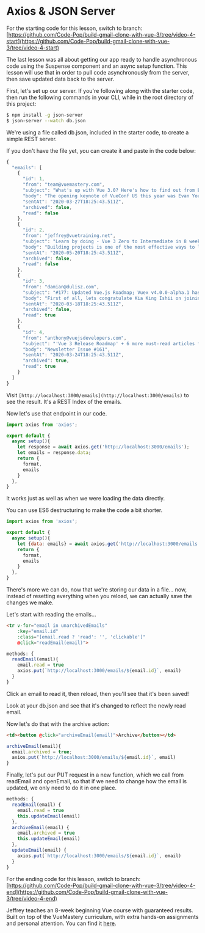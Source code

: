 # Axios & JSON Server

For the starting code for this lesson, switch to branch: [https://github.com/Code-Pop/build-gmail-clone-with-vue-3/tree/video-4-start](https://github.com/Code-Pop/build-gmail-clone-with-vue-3/tree/video-4-start)

The last lesson was all about getting our app ready to handle asynchronous code using the Suspense component and an async setup function.  This lesson will use that in order to pull code asynchronously from the server, then save updated data back to the server.

First, let's set up our server.  If you're following along with the starter code, then run the following commands in your CLI, while in the root directory of this project:

```bash
$ npm install -g json-server 
$ json-server --watch db.json
```

We're using a file called db.json, included in the starter code, to create a simple REST server.

If you don't have the file yet, you can create it and paste in the code below:

```javascript
{
  "emails": [
    {
      "id": 1,
      "from": "team@vuemastery.com",
      "subject": "What's up with Vue 3.0? Here's how to find out from Evan You",
      "body": "The opening keynote of VueConf US this year was Evan You (the creator of Vue), giving his State of the Vuenion address. He walked us through the journey of getting Vue 3 from a prototype to a reality the past year. He also dove into Vue's overall growth in the community.",
      "sentAt": "2020-03-27T18:25:43.511Z",
      "archived": false,
      "read": false
    },
    {
      "id": 2,
      "from": "jeffrey@vuetraining.net",
      "subject": "Learn by doing - Vue 3 Zero to Intermediate in 8 weeks",
      "body": "Building projects is one of the most effective ways to learn - and _the_ most effective way _remember_ what you've learned - but it can be frustrating.\n\nThis 8-week course takes the pain out of 'learning by doing'.\n\nEach week we give you\n\n* a project that will grow your skills without overwhelming you\n* links to hand-picked resources, such as Vue Mastery videos, that share the knowledge you'll need for the project (no more useless rabbit holes)\n* answers to any and all questions you have while working\n* feedback on your completed code (so you're only learning good habits)\n\nOur instructors are standing by to answer your questions.\n\nReady to learn?",
      "sentAt": "2020-05-20T18:25:43.511Z",
      "archived": false,
      "read": false
    },
    {
      "id": 3,
      "from": "damian@dulisz.com",
      "subject": "#177: Updated Vue.js Roadmap; Vuex v4.0.0-alpha.1 has been released; Kia King Ishii join the core team; Nuxt v2.12 released; Videos from Vue.js Amsterdam 2020 are here!",
      "body": "First of all, lets congratulate Kia King Ishii on joining the Vue.js core team! 🎉 He has been doing an incredible job building vuex-orm and will now focus on working on the next versions of Vuex.\n\nSpeaking of which – Vuex v4.0.0-alpha.1 has just been released! This is the version of Vuex that will work with Vue 3.0 but keep the familiar API you know from the current version.",
      "sentAt": "2020-03-18T18:25:43.511Z",
      "archived": false,
      "read": true
    },
    {
      "id": 4,
      "from": "anthony@vuejsdevelopers.com",
      "subject": "'Vue 3 Release Roadmap' + 6 more must-read articles from this week",
      "body": "Newsletter Issue #161",
      "sentAt": "2020-03-24T18:25:43.511Z",
      "archived": true,
      "read": true
    }
  ]
}
```

Visit `[http://localhost:3000/emails](http://localhost:3000/emails)` to see the result.  It's a REST Index of the emails.

Now let's use that endpoint in our code.

```javascript
import axios from 'axios';

export default {
  async setup(){
    let response = await axios.get('http://localhost:3000/emails');
    let emails = response.data;
    return {
      format,
      emails
    }
  },
}
```

It works just as well as when we were loading the data directly.

You can use ES6 destructuring to make the code a bit shorter.

```javascript
import axios from 'axios';

export default {
  async setup(){
    let {data: emails} = await axios.get('http://localhost:3000/emails');
    return {
      format,
      emails
    }
  },
}
```

There's more we can do, now that we're storing our data in a file... now, instead of resetting everything when you reload, we can actually save the changes we make.

Let's start with reading the emails...

```html
<tr v-for="email in unarchivedEmails" 
    :key="email.id"
    :class="[email.read ? 'read': '', 'clickable']"
    @click="readEmail(email)">
```

```javascript
methods: {
  readEmail(email){
    email.read = true
    axios.put(`http://localhost:3000/emails/${email.id}`, email)
  }
}
```

Click an email to read it, then reload, then you'll see that it's been saved!

Look at your db.json and see that it's changed to reflect the newly read email.

Now let's do that with the archive action:

```html
<td><button @click="archiveEmail(email)">Archive</button></td>
```

```javascript
archiveEmail(email){
  email.archived = true;
  axios.put(`http://localhost:3000/emails/${email.id}`, email)
}
```

Finally, let's put our PUT request in a new function, which we call from readEmail and openEmail, so that if we need to change how the email is updated, we only need to do it in one place.

```javascript
methods: {
  readEmail(email) {
    email.read = true
    this.updateEmail(email)
  },
  archiveEmail(email) {
    email.archived = true
    this.updateEmail(email)
  },
  updateEmail(email) {
    axios.put(`http://localhost:3000/emails/${email.id}`, email)
  }
}
```

For the ending code for this lesson, switch to branch: [https://github.com/Code-Pop/build-gmail-clone-with-vue-3/tree/video-4-end](https://github.com/Code-Pop/build-gmail-clone-with-vue-3/tree/video-4-end)

Jeffrey teaches an 8-week beginning Vue course with guaranteed results. Built on top of the VueMastery curriculum, with extra hands-on assignments and personal attention. You can find it [here](https://vuemastery--vuetraining.thrivecart.com/vue-training/).
